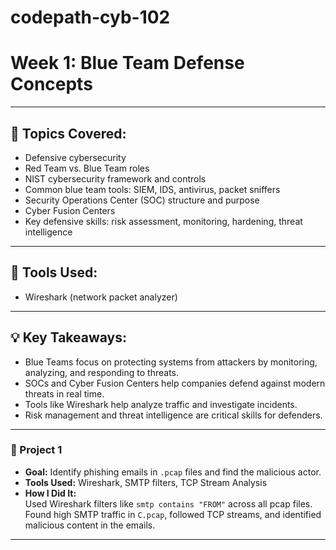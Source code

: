 # codepath-cyb-102
# Week 1: Blue Team Defense Concepts

---

## 🧠 Topics Covered:
- Defensive cybersecurity
- Red Team vs. Blue Team roles
- NIST cybersecurity framework and controls
- Common blue team tools: SIEM, IDS, antivirus, packet sniffers
- Security Operations Center (SOC) structure and purpose
- Cyber Fusion Centers
- Key defensive skills: risk assessment, monitoring, hardening, threat intelligence

---


## 🧰 Tools Used:
- Wireshark (network packet analyzer)

---

## 💡 Key Takeaways:
- Blue Teams focus on protecting systems from attackers by monitoring, analyzing, and responding to threats.
- SOCs and Cyber Fusion Centers help companies defend against modern threats in real time.
- Tools like Wireshark help analyze traffic and investigate incidents.
- Risk management and threat intelligence are critical skills for defenders.

---

### 🎯 Project 1
- **Goal:** Identify phishing emails in `.pcap` files and find the malicious actor.
- **Tools Used:** Wireshark, SMTP filters, TCP Stream Analysis
- **How I Did It:**  
  Used Wireshark filters like `smtp contains "FROM"` across all pcap files. Found high SMTP traffic in `C.pcap`, followed TCP streams, and identified malicious content in the emails.

---
